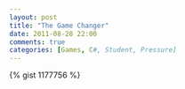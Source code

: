 ```yaml
---
layout: post
title: "The Game Changer"
date: 2011-08-28 22:00
comments: true
categories: [Games, C#, Student, Pressure]
---
```


{% gist 1177756 %}

